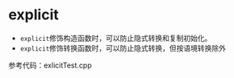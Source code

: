 # explicit

- `explicit`修饰构造函数时，可以防止隐式转换和复制初始化。
- `explicit`修饰转换函数时，可以防止隐式转换，但按语境转换除外

参考代码：exlicitTest.cpp
